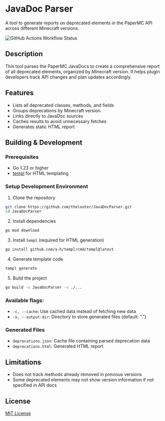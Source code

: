 # JavaDoc Parser

A tool to generate reports on deprecated elements in the PaperMC API across different Minecraft versions.

![GitHub Actions Workflow Status](https://img.shields.io/github/actions/workflow/status/thelooter/JavaDocParser/gh-pages.yml?label=Build%20%26%20Deploy)

## Description

This tool parses the PaperMC JavaDocs to create a comprehensive report of all deprecated elements, organized by Minecraft version. It helps plugin developers track API changes and plan updates accordingly.

## Features

- Lists all deprecated classes, methods, and fields
- Groups deprecations by Minecraft version
- Links directly to JavaDoc sources
- Caches results to avoid unnecessary fetches
- Generates static HTML report

## Building & Development

### Prerequisites

- Go 1.23 or higher
- [templ](https://github.com/a-h/templ) for HTML templating

### Setup Development Environment

1. Clone the repository
```bash
git clone https://github.com/thelooter/JavaDocParser.git
cd JavaDocParser
```

2. Install dependencies

```bash
go mod download
```

3. Install `templ` (required for HTML generation)
```bash
go install github.com/a-h/templ/cmd/templ@latest
```

4. Generate template code

```bash
templ generate
```

5. Build the project

```bash
go build -o JavaDocParser -v ./...
```

### Available flags:

- `-c, --cache`: Use cached data instead of fetching new data
- `-o, --output-dir`: Directory to store generated files (default: ".")

### Generated Files

- `deprecations.json`: Cache file containing parsed deprecation data
- `deprecations.html`: Generated HTML report

## Limitations
- Does not track methods already removed in previous versions
- Some deprecated elements may not show version information if not specified in API docs

## License

[MIT License](https://choosealicense.com/licenses/mit/)